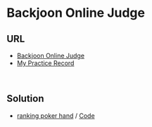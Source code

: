 # Backjoon Online Judge

## URL
- [Backjoon Online Judge](https://www.acmicpc.net/)
- [My Practice Record](https://www.acmicpc.net/user/ujinjung9)

<br/>

## Solution
- [ranking poker hand](https://www.codewars.com/kata/5739174624fc28e188000465) / [Code](https://github.com/YujinJung/Codewars/blob/master/4kyu_ranking_poker_hands.cpp)

